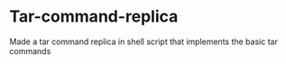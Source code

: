 # Tar-command-replica
Made a tar command replica in shell script that implements the basic tar commands
